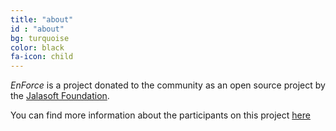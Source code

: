 ```yaml
---
title: "about"
id : "about"
bg: turquoise
color: black
fa-icon: child
---
```

*EnForce* is a project donated to the community as an open source project by the <a href="http://fundacion-jala.org" target="_blank">Jalasoft Foundation</a>.

You can find more information about the participants on this project [here](about.html)
